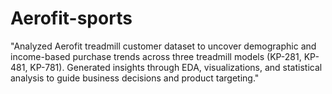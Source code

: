# Aerofit-sports
"Analyzed Aerofit treadmill customer dataset to uncover demographic and income-based purchase trends across three treadmill models (KP-281, KP-481, KP-781). Generated insights through EDA, visualizations, and statistical analysis to guide business decisions and product targeting."
